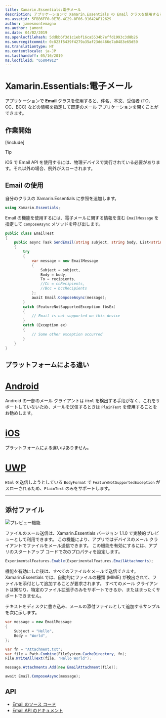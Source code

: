 ```yaml
---
title: Xamarin.Essentials:電子メール
description: アプリケーションで Xamarin.Essentials の Email クラスを使用すると、件名、本文、受信者 (TO、CC、BCC) などの情報を指定して既定のメール アプリケーションを開くことができます。
ms.assetid: 5FBB6FF0-0E7B-4C29-8F06-91642AF12629
author: jamesmontemagno
ms.author: jamont
ms.date: 04/02/2019
ms.openlocfilehash: 5ddbb6f3d1c1ebf16ca5534b7effd1993c3d8b26
ms.sourcegitcommit: 0c823f5439f4279a35af23dd466e7a0483e65d50
ms.translationtype: HT
ms.contentlocale: ja-JP
ms.lasthandoff: 05/16/2019
ms.locfileid: "65804912"
---
```

# <a name="xamarinessentials-email"></a>Xamarin.Essentials:電子メール

アプリケーションで **Email** クラスを使用すると、件名、本文、受信者 (TO、CC、BCC) などの情報を指定して既定のメール アプリケーションを開くことができます。

## <a name="get-started"></a>作業開始

[!include[](~/essentials/includes/get-started.md)]

> [!TIP]
> iOS で Email API を使用するには、物理デバイスで実行されている必要があります。それ以外の場合、例外がスローされます。

## <a name="using-email"></a>Email の使用

自分のクラスの Xamarin.Essentials に参照を追加します。

```csharp
using Xamarin.Essentials;
```

Email の機能を使用するには、電子メールに関する情報を含む `EmailMessage` を指定して `ComposeAsync` メソッドを呼び出します。

```csharp
public class EmailTest
{
    public async Task SendEmail(string subject, string body, List<string> recipients)
    {
        try
        {
            var message = new EmailMessage
            {
                Subject = subject,
                Body = body,
                To = recipients,
                //Cc = ccRecipients,
                //Bcc = bccRecipients
            };
            await Email.ComposeAsync(message);
        }
        catch (FeatureNotSupportedException fbsEx)
        {
            // Email is not supported on this device
        }
        catch (Exception ex)
        {
            // Some other exception occurred
        }
    }
}
```


## <a name="platform-differences"></a>プラットフォームによる違い

# <a name="androidtabandroid"></a>[Android](#tab/android)

Android の一部のメール クライアントは `Html` を検出する手段がなく、これをサポートしていないため、メールを送信するときは `PlainText` を使用することをお勧めします。

# <a name="iostabios"></a>[iOS](#tab/ios)

プラットフォームによる違いはありません。

# <a name="uwptabuwp"></a>[UWP](#tab/uwp)

`Html` を送信しようとしている `BodyFormat` で `FeatureNotSupportedException` がスローされるため、`PlainText` のみをサポートします。

-----

## <a name="file-attachments"></a>添付ファイル

![プレビュー機能](~/media/shared/preview.png)

ファイルのメール送信は、Xamarin.Essentials バージョン 1.1.0 で実験的プレビューとして利用できます。 この機能により、アプリではデバイスのメール クライアントでファイルをメール送信できます。 この機能を有効にするには、アプリのスタートアップ コードで次のプロパティを設定します。

```csharp
ExperimentalFeatures.Enable(ExperimentalFeatures.EmailAttachments);
```

機能を有効にした後は、すべてのファイルをメールで送信できます。 Xamarin.Essentials では、自動的にファイルの種類 (MIME) が検出されて、ファイルを添付として追加することが要求されます。 すべてのメール クライアントは異なり、特定のファイル拡張子のみをサポートできるか、またはまったくサポートできません。

テキストをディスクに書き込み、メールの添付ファイルとして追加するサンプルを次に示します。

```csharp
var message = new EmailMessage
{
    Subject = "Hello",
    Body = "World",
};

var fn = "Attachment.txt";
var file = Path.Combine(FileSystem.CacheDirectory, fn);
File.WriteAllText(file, "Hello World");

message.Attachments.Add(new EmailAttachment(file));

await Email.ComposeAsync(message);
```

## <a name="api"></a>API

- [Email のソース コード](https://github.com/xamarin/Essentials/tree/master/Xamarin.Essentials/Email)
- [Email API のドキュメント](xref:Xamarin.Essentials.Email)
